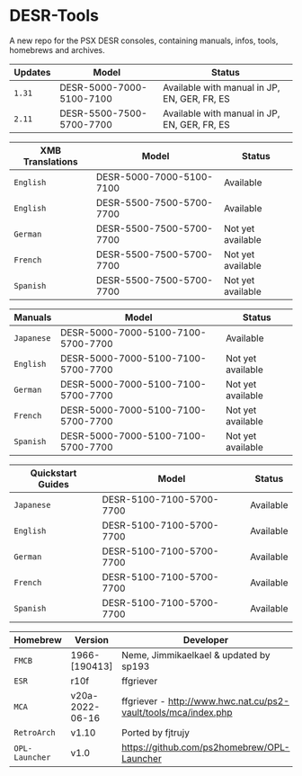# DESR-Tools
A new repo for the PSX DESR consoles, containing manuals, infos, tools, homebrews and archives.

| Updates | Model | Status |
| --- | --- | --- |
| `1.31` | DESR-5000-7000-5100-7100 | Available with manual in JP, EN, GER, FR, ES |
| `2.11` | DESR-5500-7500-5700-7700 | Available with manual in JP, EN, GER, FR, ES |

| XMB Translations | Model | Status |
| --- | --- | --- |
| `English` | DESR-5000-7000-5100-7100 | Available |
| `English` | DESR-5500-7500-5700-7700 | Available |
| `German` | DESR-5500-7500-5700-7700 | Not yet available |
| `French` | DESR-5500-7500-5700-7700 | Not yet available |
| `Spanish` | DESR-5500-7500-5700-7700 | Not yet available |

| Manuals | Model | Status |
| --- | --- | --- |
| `Japanese` | DESR-5000-7000-5100-7100-5700-7700 | Available |
| `English` | DESR-5000-7000-5100-7100-5700-7700 | Not yet available |
| `German` | DESR-5000-7000-5100-7100-5700-7700 | Not yet available |
| `French` | DESR-5000-7000-5100-7100-5700-7700 | Not yet available |
| `Spanish` | DESR-5000-7000-5100-7100-5700-7700 | Not yet available |

| Quickstart Guides | Model | Status |
| --- | --- | --- |
| `Japanese` | DESR-5100-7100-5700-7700 | Available |
| `English` | DESR-5100-7100-5700-7700 | Available |
| `German` | DESR-5100-7100-5700-7700 | Available |
| `French` | DESR-5100-7100-5700-7700 | Available |
| `Spanish` | DESR-5100-7100-5700-7700 | Available |

| Homebrew | Version | Developer |
| --- | --- | --- |
| `FMCB` | 1966-[190413] | Neme, Jimmikaelkael & updated by sp193 |
| `ESR` | r10f | ffgriever |
| `MCA` | v20a-2022-06-16 | ffgriever - http://www.hwc.nat.cu/ps2-vault/tools/mca/index.php |
| `RetroArch` | v1.10 | Ported by fjtrujy |
| `OPL-Launcher` | v1.0 | https://github.com/ps2homebrew/OPL-Launcher |
